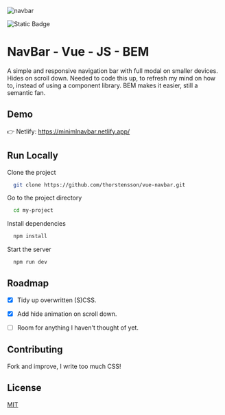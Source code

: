![navbar](https://github.com/user-attachments/assets/02a6c6c5-7c0c-428e-a781-dedc169523db)

![Static Badge](https://img.shields.io/badge/vue_v_3.4.27-vite_5.4.8-green) 

# NavBar - Vue - JS - BEM

A simple and responsive navigation bar with full modal on smaller devices. Hides on scroll down. Needed to code this up, to refresh my mind on how to, instead of using a component library. BEM makes it easier, still a semantic fan.

## Demo

👉 Netlify: https://minimlnavbar.netlify.app/ 

## Run Locally

Clone the project

```bash
  git clone https://github.com/thorstensson/vue-navbar.git
```
Go to the project directory

```bash
  cd my-project
```

Install dependencies

```bash
  npm install
```

Start the server

```bash
  npm run dev
```
## Roadmap

- [X] Tidy up overwritten (S)CSS.

- [X] Add hide animation on scroll down.

- [ ] Room for anything I haven't thought of yet.

## Contributing

Fork and improve, I write too much CSS!

## License

[MIT](https://choosealicense.com/licenses/mit/)




